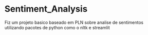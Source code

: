 # Sentiment_Analysis
Fiz um projeto basico baseado em PLN sobre analise de sentimentos utilizando pacotes de python como o nltk e streamlit
